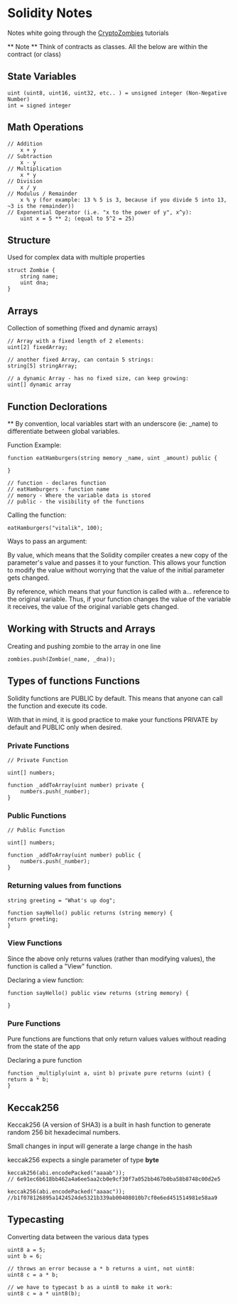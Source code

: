 # Solidity Notes
Notes white going through the [CryptoZombies](https://cryptozombies.io) tutorials

** Note **
Think of contracts as classes. All the below are within the contract (or class)


## State Variables
    uint (uint8, uint16, uint32, etc.. ) = unsigned integer (Non-Negative Number)
    int = signed integer

## Math Operations
    // Addition
        x + y
    // Subtraction
        x - y
    // Multiplication
        x * y
    // Division
        x / y
    // Modulus / Remainder
        x % y (for example: 13 % 5 is 3, because if you divide 5 into 13, ~3 is the remainder))
    // Exponential Operator (i.e. "x to the power of y", x^y):
        uint x = 5 ** 2; (equal to 5^2 = 25)

## Structure
Used for complex data with multiple properties

    struct Zombie {
        string name;
        uint dna;
    }

## Arrays
Collection of something (fixed and dynamic arrays)

    // Array with a fixed length of 2 elements:
    uint[2] fixedArray;
    
    // another fixed Array, can contain 5 strings:
    string[5] stringArray;
    
    // a dynamic Array - has no fixed size, can keep growing:
    uint[] dynamic array

## Function Declorations

** By convention, local variables start with an underscore (ie: _name) to differentiate between global variables.


Function Example:

    function eatHamburgers(string memory _name, uint _amount) public {

    }

    // function - declares function
    // eatHamburgers - function name
    // memory - Where the variable data is stored
    // public - the visibility of the functions

Calling the function:

    eatHamburgers("vitalik", 100);

Ways to pass an argument:

By value, which means that the Solidity compiler creates a new copy of the parameter's value and passes it to your function. This allows your function to modify the value without worrying that the value of the initial parameter gets changed.

By reference, which means that your function is called with a... reference to the original variable. Thus, if your function changes the value of the variable it receives, the value of the original variable gets changed.

## Working with Structs and Arrays

Creating and pushing zombie to the array in one line

    zombies.push(Zombie(_name, _dna));

## Types of functions Functions
Solidity functions are PUBLIC by default. This means that anyone can call the function and execute its code.

With that in mind, it is good practice to make your functions PRIVATE by default and PUBLIC only when desired.

### Private Functions
    // Private Function

    uint[] numbers;

    function _addToArray(uint number) private {
        numbers.push(_number);
    }

### Public Functions
    // Public Function

    uint[] numbers;

    function _addToArray(uint number) public {
        numbers.push(_number);
    }
### Returning values from functions
    string greeting = "What's up dog";

    function sayHello() public returns (string memory) {
    return greeting;
    }

### View Functions
Since the above only returns values (rather than modifying values), the function is called a "View" function.

Declaring a view function:


    function sayHello() public view returns (string memory) {
        
    }

### Pure Functions
Pure functions are functions that only return values values without reading from the state of the app

Declaring a pure function


    function _multiply(uint a, uint b) private pure returns (uint) {
    return a * b;
    }

## Keccak256
Keccak256 (A version of SHA3) is a built in hash function to generate random 256 bit hexadecimal numbers.

Small changes in input will generate a large change in the hash

keccak256 expects a single parameter of type **byte**


    keccak256(abi.encodePacked("aaaab"));
    // 6e91ec6b618bb462a4a6ee5aa2cb0e9cf30f7a052bb467b0ba58b8748c00d2e5
    
    keccak256(abi.encodePacked("aaaac"));
    //b1f078126895a1424524de5321b339ab00408010b7cf0e6ed451514981e58aa9

## Typecasting
Converting data between the various data types

    uint8 a = 5;
    uint b = 6;

    // throws an error because a * b returns a uint, not uint8:
    uint8 c = a * b;

    // we have to typecast b as a uint8 to make it work:
    uint8 c = a * uint8(b);

